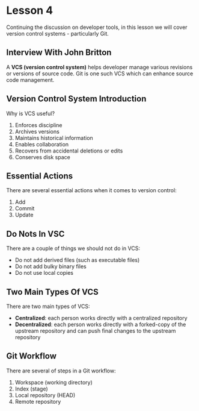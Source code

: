 # Lesson 4

Continuing the discussion on developer tools, in this lesson we will cover version control systems - particularly Git.

## Interview With John Britton

A **VCS (version control system)** helps developer manage various revisions or versions of source code. Git is one such VCS which can enhance source code management.

## Version Control System Introduction

Why is VCS useful?

1. Enforces discipline
2. Archives versions
3. Maintains historical information
4. Enables collaboration
5. Recovers from accidental deletions or edits
6. Conserves disk space

## Essential Actions

There are several essential actions when it comes to version control:

1. Add
2. Commit
3. Update

## Do Nots In VSC

There are a couple of things we should not do in VCS:

- Do not add derived files (such as executable files)
- Do not add bulky binary files
- Do not use local copies

## Two Main Types Of VCS

There are two main types of VCS:

- **Centralized**: each person works directly with a centralized repository
- **Decentralized**: each person works directly with a forked-copy of the upstream repository and can push final changes to the upstream repository

## Git Workflow

There are several of steps in a Git workflow:

1. Workspace (working directory)
2. Index (stage)
3. Local repository (HEAD)
4. Remote repository
